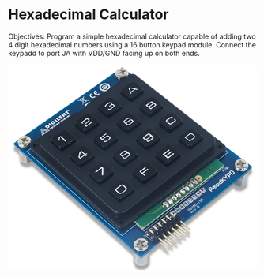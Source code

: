 # Hexadecimal Calculator

Objectives: Program a simple hexadecimal calculator capable of adding two 4 digit hexadecimal numbers using a 16 button keypad module. Connect the keypadd to port JA with VDD/GND facing up on both ends.

![keypad png](./kypd.png)

